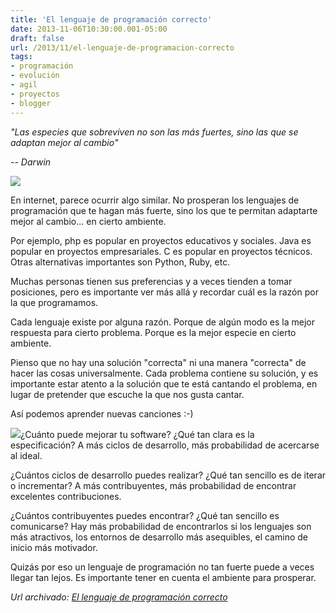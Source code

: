 ```yaml
---
title: 'El lenguaje de programación correcto'
date: 2013-11-06T10:30:00.001-05:00
draft: false
url: /2013/11/el-lenguaje-de-programacion-correcto
tags: 
- programación
- evolución
- agil
- proyectos
- blogger
---
```


_"Las especies que sobreviven no son las más fuertes, sino las que se adaptan mejor al cambio"_

_\-- Darwin_

  

[![](https://1.bp.blogspot.com/-ibz7qr7QGKc/UnpgKJJlrLI/AAAAAAAACUY/AjeN47E0MnA/s320/Darwin's_finches_by_Gould.jpg)](https://1.bp.blogspot.com/-ibz7qr7QGKc/UnpgKJJlrLI/AAAAAAAACUY/AjeN47E0MnA/s1600/Darwin's_finches_by_Gould.jpg)

En internet, parece ocurrir algo similar. No prosperan los lenguajes de programación que te hagan más fuerte, sino los que te permitan adaptarte mejor al cambio... en cierto ambiente.

  

Por ejemplo, php es popular en proyectos educativos y sociales. Java es popular en proyectos empresariales. C es popular en proyectos técnicos. Otras alternativas importantes son Python, Ruby, etc.

  

Muchas personas tienen sus preferencias y a veces tienden a tomar posiciones, pero es importante ver más allá y recordar cuál es la razón por la que programamos.

  

Cada lenguaje existe por alguna razón. Porque de algún modo es la mejor respuesta para cierto problema. Porque es la mejor especie en cierto ambiente.

  

Pienso que no hay una solución "correcta" ni una manera "correcta" de hacer las cosas universalmente. Cada problema contiene su solución, y es importante estar atento a la solución que te está cantando el problema, en lugar de pretender que escuche la que nos gusta cantar.

  

Así podemos aprender nuevas canciones :-)

  

[![](https://2.bp.blogspot.com/-l666qMKP5-0/Unpf6SAR9OI/AAAAAAAACUQ/Fu-Zgf-Imuw/s320/darwin.jpg)](https://2.bp.blogspot.com/-l666qMKP5-0/Unpf6SAR9OI/AAAAAAAACUQ/Fu-Zgf-Imuw/s1600/darwin.jpg)¿Cuánto puede mejorar tu software? ¿Qué tan clara es la especificación? A más ciclos de desarrollo, más probabilidad de acercarse al ideal.

  

¿Cuántos ciclos de desarrollo puedes realizar? ¿Qué tan sencillo es de iterar o incrementar? A más contribuyentes, más probabilidad de encontrar excelentes contribuciones.

  

¿Cuántos contribuyentes puedes encontrar? ¿Qué tan sencillo es comunicarse? Hay más probabilidad de encontrarlos si los lenguajes son más atractivos, los entornos de desarrollo más asequibles, el camino de inicio más motivador.

  

Quizás por eso un lenguaje de programación no tan fuerte puede a veces llegar tan lejos. Es importante tener en cuenta el ambiente para prosperar.

_*Url archivado: [El lenguaje de programación correcto](https://akcdev.blogspot.com/2013/11/el-lenguaje-de-programacion-correcto.html)*_
